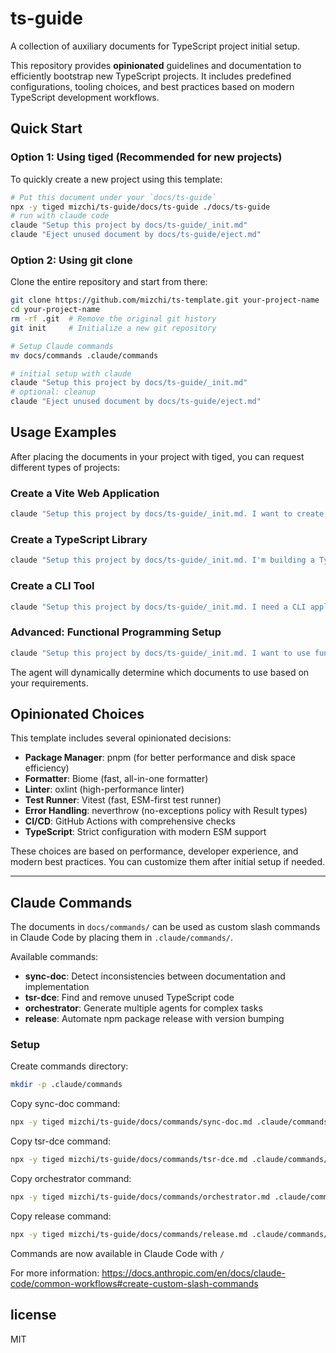 # ts-guide

A collection of auxiliary documents for TypeScript project initial setup.

This repository provides **opinionated** guidelines and documentation to efficiently bootstrap new TypeScript projects. It includes predefined configurations, tooling choices, and best practices based on modern TypeScript development workflows.

## Quick Start

### Option 1: Using tiged (Recommended for new projects)

To quickly create a new project using this template:

```bash
# Put this document under your `docs/ts-guide`
npx -y tiged mizchi/ts-guide/docs/ts-guide ./docs/ts-guide
# run with claude code
claude "Setup this project by docs/ts-guide/_init.md"
claude "Eject unused document by docs/ts-guide/eject.md"
```

### Option 2: Using git clone

Clone the entire repository and start from there:

```bash
git clone https://github.com/mizchi/ts-template.git your-project-name
cd your-project-name
rm -rf .git  # Remove the original git history
git init     # Initialize a new git repository

# Setup Claude commands
mv docs/commands .claude/commands

# initial setup with claude
claude "Setup this project by docs/ts-guide/_init.md"
# optional: cleanup
claude "Eject unused document by docs/ts-guide/eject.md"
```

## Usage Examples

After placing the documents in your project with tiged, you can request different types of projects:

### Create a Vite Web Application

```bash
claude "Setup this project by docs/ts-guide/_init.md. I want to create a Vite web application with React and TypeScript"
```

### Create a TypeScript Library

```bash
claude "Setup this project by docs/ts-guide/_init.md. I'm building a TypeScript library that will be published to npm"
```

### Create a CLI Tool

```bash
claude "Setup this project by docs/ts-guide/_init.md. I need a CLI application with command parsing and TypeScript support"
```

### Advanced: Functional Programming Setup

```bash
claude "Setup this project by docs/ts-guide/_init.md. I want to use functional programming patterns with fp-ts or neverthrow"
```

The agent will dynamically determine which documents to use based on your requirements.

## Opinionated Choices

This template includes several opinionated decisions:

- **Package Manager**: pnpm (for better performance and disk space efficiency)
- **Formatter**: Biome (fast, all-in-one formatter)
- **Linter**: oxlint (high-performance linter)
- **Test Runner**: Vitest (fast, ESM-first test runner)
- **Error Handling**: neverthrow (no-exceptions policy with Result types)
- **CI/CD**: GitHub Actions with comprehensive checks
- **TypeScript**: Strict configuration with modern ESM support

These choices are based on performance, developer experience, and modern best practices. You can customize them after initial setup if needed.

---

## Claude Commands

The documents in `docs/commands/` can be used as custom slash commands in Claude Code by placing them in `.claude/commands/`.

Available commands:
- **sync-doc**: Detect inconsistencies between documentation and implementation
- **tsr-dce**: Find and remove unused TypeScript code
- **orchestrator**: Generate multiple agents for complex tasks
- **release**: Automate npm package release with version bumping

### Setup

Create commands directory:

```bash
mkdir -p .claude/commands
```

Copy sync-doc command:

```bash
npx -y tiged mizchi/ts-guide/docs/commands/sync-doc.md .claude/commands/sync-doc.md
```

Copy tsr-dce command:

```bash
npx -y tiged mizchi/ts-guide/docs/commands/tsr-dce.md .claude/commands/tsr-dce.md
```

Copy orchestrator command:

```bash
npx -y tiged mizchi/ts-guide/docs/commands/orchestrator.md .claude/commands/orchestrator.md
```

Copy release command:

```bash
npx -y tiged mizchi/ts-guide/docs/commands/release.md .claude/commands/release.md
```

Commands are now available in Claude Code with `/`

For more information: https://docs.anthropic.com/en/docs/claude-code/common-workflows#create-custom-slash-commands

## license

MIT
